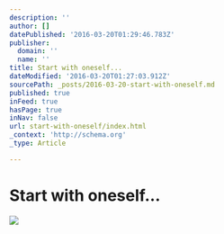 ```yaml
---
description: ''
author: []
datePublished: '2016-03-20T01:29:46.783Z'
publisher:
  domain: ''
  name: ''
title: Start with oneself...
dateModified: '2016-03-20T01:27:03.912Z'
sourcePath: _posts/2016-03-20-start-with-oneself.md
published: true
inFeed: true
hasPage: true
inNav: false
url: start-with-oneself/index.html
_context: 'http://schema.org'
_type: Article

---
```

# Start with oneself...
![](https://the-grid-user-content.s3-us-west-2.amazonaws.com/11691f27-eccd-49c2-8032-affe0bc37407.png)